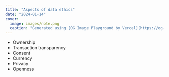 ```yaml
---
title: "Aspects of data ethics"
date: "2024-01-14"
cover:
  image: images/note.png
  caption: "Generated using [OG Image Playground by Vercel](https://og-playground.vercel.app/)"
---
```



* Ownership
* Transaction transparency
* Consent
* Currency
* Privacy
* Openness
